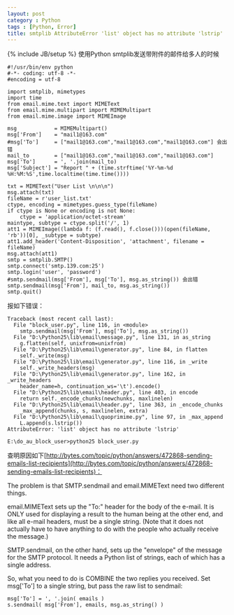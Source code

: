 ```yaml
---
layout: post
category : Python
tags : [Python, Error]
title: smtplib AttributeError 'list' object has no attribute 'lstrip'
---
```

{% include JB/setup %}
使用Python smtplib发送带附件的邮件给多人的时候

    #!/usr/bin/env python
    #-*- coding: utf-8 -*-
    #encoding = utf-8

    import smtplib, mimetypes
    import time
    from email.mime.text import MIMEText  
    from email.mime.multipart import MIMEMultipart  
    from email.mime.image import MIMEImage  

    msg            = MIMEMultipart()  
    msg['From']    = "mail1@163.com"
    #msg['To']     = ["mail1@163.com","mail1@163.com","mail1@163.com"] 会出错
    mail_to        = ["mail1@163.com","mail1@163.com","mail1@163.com"]
    msg['To']      = ', '.join(mail_to)
    msg['Subject'] = "Report " + (time.strftime('%Y-%m-%d %H:%M:%S',time.localtime(time.time())))

    txt = MIMEText("User List \n\n\n")  
    msg.attach(txt)
    fileName = r'user_list.txt'  
    ctype, encoding = mimetypes.guess_type(fileName)  
    if ctype is None or encoding is not None:  
        ctype = 'application/octet-stream'  
    maintype, subtype = ctype.split('/', 1)  
    att1 = MIMEImage((lambda f: (f.read(), f.close()))(open(fileName, 'rb'))[0], _subtype = subtype)  
    att1.add_header('Content-Disposition', 'attachment', filename = fileName)  
    msg.attach(att1)  
    smtp = smtplib.SMTP()  
    smtp.connect('smtp.139.com:25')  
    smtp.login('user', 'password')  
    #smtp.sendmail(msg['From'], msg['To'], msg.as_string()) 会出错  
    smtp.sendmail(msg['From'], mail_to, msg.as_string())  
    smtp.quit()  
    
报如下错误：

    Traceback (most recent call last):
      File "block_user.py", line 116, in <module>
        smtp.sendmail(msg['From'], msg['To'], msg.as_string())
      File "D:\Python25\lib\email\message.py", line 131, in as_string
        g.flatten(self, unixfrom=unixfrom)
      File "D:\Python25\lib\email\generator.py", line 84, in flatten
        self._write(msg)
      File "D:\Python25\lib\email\generator.py", line 116, in _write
        self._write_headers(msg)
      File "D:\Python25\lib\email\generator.py", line 162, in _write_headers
        header_name=h, continuation_ws='\t').encode()
      File "D:\Python25\lib\email\header.py", line 403, in encode
        return self._encode_chunks(newchunks, maxlinelen)
      File "D:\Python25\lib\email\header.py", line 363, in _encode_chunks
        _max_append(chunks, s, maxlinelen, extra)
      File "D:\Python25\lib\email\quoprimime.py", line 97, in _max_append
        L.append(s.lstrip())
    AttributeError: 'list' object has no attribute 'lstrip'

    E:\do_au_block_user>python25 block_user.py

查明原因如下[http://bytes.com/topic/python/answers/472868-sending-emails-list-recipients](http://bytes.com/topic/python/answers/472868-sending-emails-list-recipients)：
    
The problem is that SMTP.sendmail and email.MIMEText need two different things.

email.MIMEText sets up the "To:" header for the body of the e-mail. It is ONLY used for displaying a result to the human being at the other end, and like all e-mail headers, must be a single string. (Note that it does not actually have to have anything to do with the people who actually receive the message.)

SMTP.sendmail, on the other hand, sets up the "envelope" of the message for the SMTP protocol. It needs a Python list of strings, each of which has a single address.

So, what you need to do is COMBINE the two replies you received. Set msg['To'] to a single string, but pass the raw list to sendmail:

    msg['To'] = ', '.join( emails )
    s.sendmail( msg['From'], emails, msg.as_string() )
